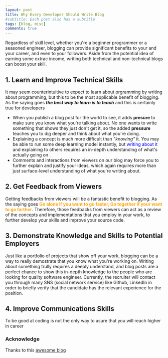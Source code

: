 ```yaml
---
layout: post
title: Why Every Developer Should Write Blog
#subtitle: Each post also has a subtitle
tags: [blog, misc]
comments: true
---
```


Regardless of skill level, whether you're a beginner programmer or a seasoned engineer, blogging can provide significant benefits to your and your career, and even to your followers. Aside from the potential idea of earning some extrac income, writing both technical and non-technical blogs can boost your skill.


## 1. Learn and Improve Technical Skills
It may seem counterintuitive to expect to learn about prgramming by writing about programming, but this to be the most applicable benefit of blogging. As the saying goes **<i>the best way to learn is to teach</i>** and this is certainly true for developers
 * When you publish a blog post for the world to see, it adds **presure** to make sure you know what you're talking about. No one wants to write something that shows they just don't get it, so the added **pressure** teaches you to dig deeper and think about what you're doing.
 * Explaining a concept is much more difficult than <i>"knowing"</i> it. You may be able to run some deep learning model instantly, but <span style="color:blue">writing about it</span> and explaining to others requires an in-depth understanding of what's actually going on .
 * Comments and interactions from viewers on our blog may force you to further explain and justify your ideas, which again requires more than just surface-level understanding of what you're writing about.


## 2. Get Feedback from Viewers
Getting feedbacks from viewers will be a fantastic benefit to blogging. As the saying goes <span style="color:orange"><b>Go alone if you want to go faster, Go together if your want to go farther</b></span>. Therefore, those feedbacks from viewers can act as a review of the concepts and implementations that you employ in your work, to further develop your skills and improve your source code.

## 3. Demonstrate Knowledge and Skills to Potential Employers
Just like a portfolio of projects that show off your work, blogging can be a way to really demostrate that you know what you're working on. Writing about something trully requires a deeply understand, and blog posts are a perfect chance to show this in-depth knowledge to the people who are looking for quality software engineer.
Currently, the recruiter will contact you through many SNS (social network service) like Github, LinkedIn in order to briefly verify that the candidate has the relevant experience for the position.

## 4. Improve Communications Skills
To be good at coding is not the only way to asure that you will reach higher in career
### Acknowledge
 Thanks to this [awesome blog](https://kylewbanks.com/blog/5-reasons-every-developer-should-be-blogging)